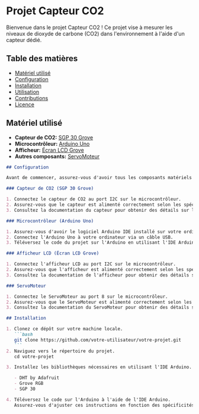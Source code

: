 # Projet Capteur CO2

Bienvenue dans le projet Capteur CO2 ! Ce projet vise à mesurer les niveaux de dioxyde de carbone (CO2) dans l'environnement à l'aide d'un capteur dédié.

## Table des matières

- [Matériel utilisé](#matériel-utilisé)
- [Configuration](#configuration)
- [Installation](#installation)
- [Utilisation](#utilisation)
- [Contributions](#contributions)
- [Licence](#licence)

## Matériel utilisé

- **Capteur de CO2:** [SGP 30 Grove](https://www.gotronic.fr/art-capteur-de-gaz-sgp30-grove-101020512-28427.htm)
- **Microcontrôleur:** [Arduino Uno](https://store.arduino.cc/products/arduino-uno-rev3)
- **Afficheur:** [Écran LCD Grove](https://www.gotronic.fr/art-afficheur-lcd-2x16-grove-104030001-21308.htm)
- **Autres composants:** [ServoMoteur](https://www.gotronic.fr/art-servomoteur-grove-316010005-20640.htm)

````markdown
## Configuration

Avant de commencer, assurez-vous d'avoir tous les composants matériels nécessaires pour le projet. Voici comment configurer chaque composant en tenant compte des ports de connexion spécifiés :

### Capteur de CO2 (SGP 30 Grove)

1. Connectez le capteur de CO2 au port I2C sur le microcontrôleur.
2. Assurez-vous que le capteur est alimenté correctement selon les spécifications du fabricant.
3. Consultez la documentation du capteur pour obtenir des détails sur la communication avec le microcontrôleur.

### Microcontrôleur (Arduino Uno)

1. Assurez-vous d'avoir le logiciel Arduino IDE installé sur votre ordinateur.
2. Connectez l'Arduino Uno à votre ordinateur via un câble USB.
3. Téléversez le code du projet sur l'Arduino en utilisant l'IDE Arduino.

### Afficheur LCD (Écran LCD Grove)

1. Connectez l'afficheur LCD au port I2C sur le microcontrôleur.
2. Assurez-vous que l'afficheur est alimenté correctement selon les spécifications du fabricant.
3. Consultez la documentation de l'afficheur pour obtenir des détails sur l'initialisation et l'affichage de données.

### ServoMoteur

1. Connectez le ServoMoteur au port 8 sur le microcontrôleur.
2. Assurez-vous que le ServoMoteur est alimenté correctement selon les spécifications du fabricant.
3. Consultez la documentation du ServoMoteur pour obtenir des détails sur son utilisation.

## Installation

1. Clonez ce dépôt sur votre machine locale.
   ```bash
   git clone https://github.com/votre-utilisateur/votre-projet.git
   ```
2. Naviguez vers le répertoire du projet.
   cd votre-projet

3. Installez les bibliothèques nécessaires en utilisant l'IDE Arduino. Assurez-vous d'installer les bibliothèques suivantes :

   - DHT by Adafruit
   - Grove RGB
   - SGP 30

4. Téléversez le code sur l'Arduino à l'aide de l'IDE Arduino.
   Assurez-vous d'ajuster ces instructions en fonction des spécificités de votre projet et des composants réels que vous utilisez.
````
